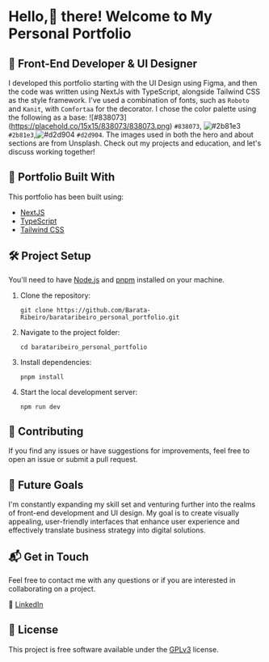 # Hello,🖖 there! Welcome to My Personal Portfolio

## 🎨 Front-End Developer & UI Designer

I developed this portfolio starting with the UI Design using Figma, and then the code was written using NextJs with
TypeScript, alongside Tailwind CSS as the style framework. I've used a combination of fonts, such as `Roboto` and
`Kanit`, with `Comfortaa` for the decorator. I chose the color palette using the following as a base: ![#838073]
(https://placehold.co/15x15/838073/838073.png) `#838073`, ![#2b81e3](https://placehold.co/15x15/2b81e3/2b81e3.png)
`#2b81e3`,![#d2d904](https://placehold.co/15x15/d2d904/d2d904.png) `#d2d904`. The images used in both the hero and
about sections are from Unsplash.
Check out my projects and education, and let's discuss working together!

## 🚀 Portfolio Built With

This portfolio has been built using:

- [NextJS](https://nextjs.org/)
- [TypeScript](https://www.typescriptlang.org/)
- [Tailwind CSS](https://tailwindcss.com/)

## 🛠️ Project Setup

You'll need to have [Node.js](https://nodejs.org/en/download/) and [pnpm](https://pnpm.io/installation) installed on
your machine.

1. Clone the repository:

    ```shell
    git clone https://github.com/Barata-Ribeiro/barataribeiro_personal_portfolio.git
    ```

2. Navigate to the project folder:

    ```shell
    cd barataribeiro_personal_portfolio
    ```

3. Install dependencies:

    ```shell
    pnpm install
    ```

4. Start the local development server:
    ```shell
    npm run dev
    ```

## 🤝 Contributing

If you find any issues or have suggestions for improvements, feel free to open an issue or submit a pull request.

## 🔮 Future Goals

I'm constantly expanding my skill set and venturing further into the realms of front-end development and UI design. My
goal is to create visually appealing, user-friendly interfaces that enhance user experience and effectively translate
business strategy into digital solutions.

## 📬 Get in Touch

Feel free to contact me with any questions or if you are interested in collaborating on a project.

🔗 [LinkedIn](https://www.linkedin.com/in/barataribeiro/)

## 📜 License

This project is free software available under the [GPLv3](LICENSE) license.
